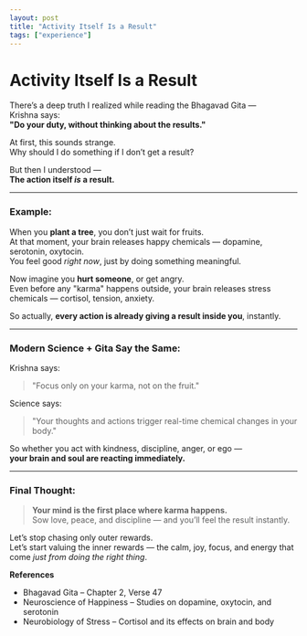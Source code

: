 ```yaml
---
layout: post
title: "Activity Itself Is a Result"
tags: ["experience"]
---
```


# Activity Itself Is a Result

There’s a deep truth I realized while reading the Bhagavad Gita —  
Krishna says:  
**"Do your duty, without thinking about the results."**

At first, this sounds strange.  
Why should I do something if I don’t get a result?

But then I understood —  
**The action itself *is* a result.**

---

### Example:

When you **plant a tree**, you don’t just wait for fruits.  
At that moment, your brain releases happy chemicals — dopamine, serotonin, oxytocin.  
You feel good *right now*, just by doing something meaningful.

Now imagine you **hurt someone**, or get angry.  
Even before any "karma" happens outside, your brain releases stress chemicals — cortisol, tension, anxiety.

So actually, **every action is already giving a result inside you**, instantly.

---

### Modern Science + Gita Say the Same:

Krishna says:  
> "Focus only on your karma, not on the fruit."

Science says:  
> "Your thoughts and actions trigger real-time chemical changes in your body."

So whether you act with kindness, discipline, anger, or ego —  
**your brain and soul are reacting immediately.**

---

### Final Thought:

> **Your mind is the first place where karma happens.**  
> Sow love, peace, and discipline — and you’ll feel the result instantly.

Let’s stop chasing only outer rewards.  
Let’s start valuing the inner rewards — the calm, joy, focus, and energy that come *just from doing the right thing*.

**References**
- Bhagavad Gita – Chapter 2, Verse 47
- Neuroscience of Happiness – Studies on dopamine, oxytocin, and serotonin
- Neurobiology of Stress – Cortisol and its effects on brain and body

